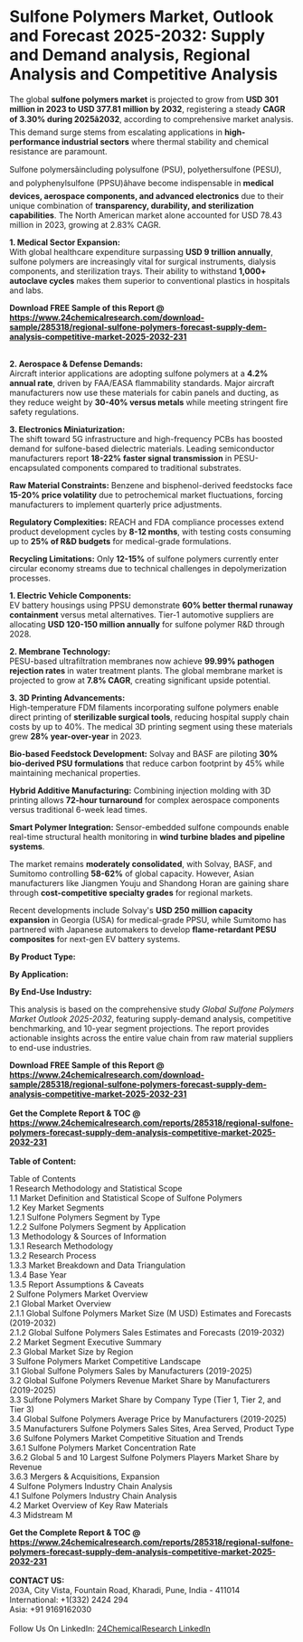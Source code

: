 <h1>Sulfone Polymers Market, Outlook and Forecast 2025-2032: Supply and Demand analysis, Regional Analysis and Competitive Analysis</h1><p>The global <strong>sulfone polymers market</strong> is projected to grow from <strong>USD 301 million in 2023 to USD 377.81 million by 2032</strong>, registering a steady <strong>CAGR of 3.30% during 2025â2032</strong>, according to comprehensive market analysis. This demand surge stems from escalating applications in <strong>high-performance industrial sectors</strong> where thermal stability and chemical resistance are paramount.</p><p>Sulfone polymersâincluding polysulfone (PSU), polyethersulfone (PESU), and polyphenylsulfone (PPSU)âhave become indispensable in <strong>medical devices, aerospace components, and advanced electronics</strong> due to their unique combination of <strong>transparency, durability, and sterilization capabilities</strong>. The North American market alone accounted for USD 78.43 million in 2023, growing at 2.83% CAGR.</p><p><strong>1. Medical Sector Expansion:</strong><br>
With global healthcare expenditure surpassing <strong>USD 9 trillion annually</strong>, sulfone polymers are increasingly vital for surgical instruments, dialysis components, and sterilization trays. Their ability to withstand <strong>1,000+ autoclave cycles</strong> makes them superior to conventional plastics in hospitals and labs.</p><div><b>Download FREE Sample of this Report @ 
            <a href="https://www.24chemicalresearch.com/download-sample/285318/regional-sulfone-polymers-forecast-supply-dem-analysis-competitive-market-2025-2032-231">
            https://www.24chemicalresearch.com/download-sample/285318/regional-sulfone-polymers-forecast-supply-dem-analysis-competitive-market-2025-2032-231</a></b></div><br><p><strong>2. Aerospace &amp; Defense Demands:</strong><br>
Aircraft interior applications are adopting sulfone polymers at a <strong>4.2% annual rate</strong>, driven by FAA/EASA flammability standards. Major aircraft manufacturers now use these materials for cabin panels and ducting, as they reduce weight by <strong>30-40% versus metals</strong> while meeting stringent fire safety regulations.</p><p><strong>3. Electronics Miniaturization:</strong><br>
The shift toward 5G infrastructure and high-frequency PCBs has boosted demand for sulfone-based dielectric materials. Leading semiconductor manufacturers report <strong>18-22% faster signal transmission</strong> in PESU-encapsulated components compared to traditional substrates.</p><p><strong>Raw Material Constraints:</strong> Benzene and bisphenol-derived feedstocks face <strong>15-20% price volatility</strong> due to petrochemical market fluctuations, forcing manufacturers to implement quarterly price adjustments.</p><p><strong>Regulatory Complexities:</strong> REACH and FDA compliance processes extend product development cycles by <strong>8-12 months</strong>, with testing costs consuming up to <strong>25% of R&amp;D budgets</strong> for medical-grade formulations.</p><p><strong>Recycling Limitations:</strong> Only <strong>12-15%</strong> of sulfone polymers currently enter circular economy streams due to technical challenges in depolymerization processes.</p><p><strong>1. Electric Vehicle Components:</strong><br>
EV battery housings using PPSU demonstrate <strong>60% better thermal runaway containment</strong> versus metal alternatives. Tier-1 automotive suppliers are allocating <strong>USD 120-150 million annually</strong> for sulfone polymer R&amp;D through 2028.</p><p><strong>2. Membrane Technology:</strong><br>
PESU-based ultrafiltration membranes now achieve <strong>99.99% pathogen rejection rates</strong> in water treatment plants. The global membrane market is projected to grow at <strong>7.8% CAGR</strong>, creating significant upside potential.</p><p><strong>3. 3D Printing Advancements:</strong><br>
High-temperature FDM filaments incorporating sulfone polymers enable direct printing of <strong>sterilizable surgical tools</strong>, reducing hospital supply chain costs by up to 40%. The medical 3D printing segment using these materials grew <strong>28% year-over-year</strong> in 2023.</p><p><strong>Bio-based Feedstock Development:</strong> Solvay and BASF are piloting <strong>30% bio-derived PSU formulations</strong> that reduce carbon footprint by 45% while maintaining mechanical properties.</p><p><strong>Hybrid Additive Manufacturing:</strong> Combining injection molding with 3D printing allows <strong>72-hour turnaround</strong> for complex aerospace components versus traditional 6-week lead times.</p><p><strong>Smart Polymer Integration:</strong> Sensor-embedded sulfone compounds enable real-time structural health monitoring in <strong>wind turbine blades and pipeline systems</strong>.</p><p>The market remains <strong>moderately consolidated</strong>, with Solvay, BASF, and Sumitomo controlling <strong>58-62%</strong> of global capacity. However, Asian manufacturers like Jiangmen Youju and Shandong Horan are gaining share through <strong>cost-competitive specialty grades</strong> for regional markets.</p><p>Recent developments include Solvay's <strong>USD 250 million capacity expansion</strong> in Georgia (USA) for medical-grade PPSU, while Sumitomo has partnered with Japanese automakers to develop <strong>flame-retardant PESU composites</strong> for next-gen EV battery systems.</p><p><strong>By Product Type:</strong></p><p><strong>By Application:</strong></p><p><strong>By End-Use Industry:</strong></p><p>This analysis is based on the comprehensive study <em>Global Sulfone Polymers Market Outlook 2025-2032</em>, featuring supply-demand analysis, competitive benchmarking, and 10-year segment projections. The report provides actionable insights across the entire value chain from raw material suppliers to end-use industries.</p><div><b>Download FREE Sample of this Report @ 
            <a href="https://www.24chemicalresearch.com/download-sample/285318/regional-sulfone-polymers-forecast-supply-dem-analysis-competitive-market-2025-2032-231">
            https://www.24chemicalresearch.com/download-sample/285318/regional-sulfone-polymers-forecast-supply-dem-analysis-competitive-market-2025-2032-231</a></b></div><br><div><b>Get the Complete Report & TOC @ 
            <a href="https://www.24chemicalresearch.com/reports/285318/regional-sulfone-polymers-forecast-supply-dem-analysis-competitive-market-2025-2032-231">
            https://www.24chemicalresearch.com/reports/285318/regional-sulfone-polymers-forecast-supply-dem-analysis-competitive-market-2025-2032-231</a></b></div><br>
            <b>Table of Content:</b><p>Table of Contents<br />
1 Research Methodology and Statistical Scope<br />
1.1 Market Definition and Statistical Scope of Sulfone Polymers<br />
1.2 Key Market Segments<br />
1.2.1 Sulfone Polymers Segment by Type<br />
1.2.2 Sulfone Polymers Segment by Application<br />
1.3 Methodology & Sources of Information<br />
1.3.1 Research Methodology<br />
1.3.2 Research Process<br />
1.3.3 Market Breakdown and Data Triangulation<br />
1.3.4 Base Year<br />
1.3.5 Report Assumptions & Caveats<br />
2 Sulfone Polymers Market Overview<br />
2.1 Global Market Overview<br />
2.1.1 Global Sulfone Polymers Market Size (M USD) Estimates and Forecasts (2019-2032)<br />
2.1.2 Global Sulfone Polymers Sales Estimates and Forecasts (2019-2032)<br />
2.2 Market Segment Executive Summary<br />
2.3 Global Market Size by Region<br />
3 Sulfone Polymers Market Competitive Landscape<br />
3.1 Global Sulfone Polymers Sales by Manufacturers (2019-2025)<br />
3.2 Global Sulfone Polymers Revenue Market Share by Manufacturers (2019-2025)<br />
3.3 Sulfone Polymers Market Share by Company Type (Tier 1, Tier 2, and Tier 3)<br />
3.4 Global Sulfone Polymers Average Price by Manufacturers (2019-2025)<br />
3.5 Manufacturers Sulfone Polymers Sales Sites, Area Served, Product Type<br />
3.6 Sulfone Polymers Market Competitive Situation and Trends<br />
3.6.1 Sulfone Polymers Market Concentration Rate<br />
3.6.2 Global 5 and 10 Largest Sulfone Polymers Players Market Share by Revenue<br />
3.6.3 Mergers & Acquisitions, Expansion<br />
4 Sulfone Polymers Industry Chain Analysis<br />
4.1 Sulfone Polymers Industry Chain Analysis<br />
4.2 Market Overview of Key Raw Materials<br />
4.3 Midstream M</p><div><b>Get the Complete Report & TOC @ 
            <a href="https://www.24chemicalresearch.com/reports/285318/regional-sulfone-polymers-forecast-supply-dem-analysis-competitive-market-2025-2032-231">
            https://www.24chemicalresearch.com/reports/285318/regional-sulfone-polymers-forecast-supply-dem-analysis-competitive-market-2025-2032-231</a></b></div><br><b>CONTACT US:</b><br>
            203A, City Vista, Fountain Road, Kharadi, Pune, India - 411014<br>
            International: +1(332) 2424 294<br>
            Asia: +91 9169162030 <br><br>
            Follow Us On LinkedIn: <a href="https://www.linkedin.com/company/24chemicalresearch/">24ChemicalResearch LinkedIn</a>